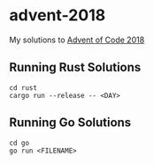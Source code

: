 # advent-2018

My solutions to [Advent of Code 2018](https://adventofcode.com)

## Running Rust Solutions

```
cd rust
cargo run --release -- <DAY>
```

## Running Go Solutions

```
cd go
go run <FILENAME>
```

